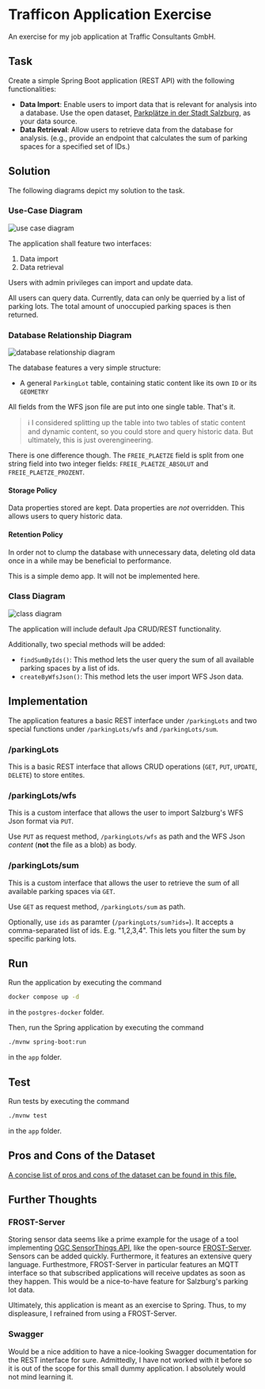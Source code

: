 # Trafficon Application Exercise

An exercise for my job application at Traffic Consultants GmbH.



## Task

Create a simple Spring Boot application (REST API) with the following functionalities:

- **Data Import**:
Enable users to import data that is relevant for analysis into a database. Use the open dataset, [Parkplätze in der Stadt Salzburg](https://www.data.gv.at/katalog/de/dataset/stadt-wien_parkpltzeinderstadtsalzburg), as your data source.
- **Data Retrieval**:
Allow users to retrieve data from the database for analysis. (e.g., provide an endpoint that calculates the sum of parking spaces for a specified set of IDs.)



## Solution

The following diagrams depict my solution to the task.


### Use-Case Diagram

![use case diagram](./diagrams/use-case.drawio.svg)

The application shall feature two interfaces:

1) Data import
2) Data retrieval

Users with admin privileges can import and update data.

All users can query data. Currently, data can only be querried by a list of parking lots. The total amount of unoccupied parking spaces is then returned.


### Database Relationship Diagram

![database relationship diagram](./diagrams/database-relationship.drawio.svg)

The database features a very simple structure:

- A general `ParkingLot` table, containing static content like its own `ID` or its `GEOMETRY`

All fields from the WFS json file are put into one single table. That's it.

> ℹ️ I considered splitting up the table into two tables of static content and dynamic content, so you could store and query historic data. But ultimately, this is just overengineering.

There is one difference though. The `FREIE_PLAETZE` field is split from one string field into two integer fields: `FREIE_PLAETZE_ABSOLUT` and `FREIE_PLAETZE_PROZENT`.

#### Storage Policy

Data properties stored are kept. Data properties are _not_ overridden. This allows users to query historic data.

#### Retention Policy

In order not to clump the database with unnecessary data, deleting old data once in a while may be beneficial to performance.

This is a simple demo app. It will not be implemented here.


### Class Diagram

![class diagram](./diagrams/class.drawio.svg)

The application will include default Jpa CRUD/REST functionality.

Additionally, two special methods will be added:

 - `findSumByIds()`: This method lets the user query the sum of all available parking spaces by a list of ids.
 - `createByWfsJson()`: This method lets the user import WFS Json data.



## Implementation

The application features a basic REST interface under `/parkingLots` and two special functions under `/parkingLots/wfs` and `/parkingLots/sum`.


### /parkingLots

This is a basic REST interface that allows CRUD operations (`GET`, `PUT`, `UPDATE`, `DELETE`) to store entites.


### /parkingLots/wfs

This is a custom interface that allows the user to import Salzburg's WFS Json format via `PUT`.

Use `PUT` as request method, `/parkingLots/wfs` as path and the WFS Json _content_ (**not** the file as a blob) as body.


### /parkingLots/sum

This is a custom interface that allows the user to retrieve the sum of all available parking spaces via `GET`.

Use `GET` as request method, `/parkingLots/sum` as path.

Optionally, use `ids` as paramter (`/parkingLots/sum?ids=`). It accepts a comma-separated list of ids. E.g. "1,2,3,4". This lets you filter the sum by specific parking lots.



## Run

Run the application by executing the command

```bash
docker compose up -d
```

in the `postgres-docker` folder.

Then, run the Spring application by executing the command

```bash
./mvnw spring-boot:run
```

in the `app` folder.



## Test

Run tests by executing the command

```bash
./mvnw test
```

in the `app` folder.



## Pros and Cons of the Dataset

[A concise list of pros and cons of the dataset can be found in this file.](./data_source.md)



## Further Thoughts


### FROST-Server

Storing sensor data seems like a prime example for the usage of a tool implementing [OGC SensorThings API](https://www.ogc.org/publications/standard/sensorthings/), like the open-source [FROST-Server](https://fraunhoferiosb.github.io/FROST-Server/). Sensors can be added quickly. Furthermore, it features an extensive query language. Furthestmore, FROST-Server in particular features an MQTT interface so that subscribed applications will receive updates as soon as they happen. This would be a nice-to-have feature for Salzburg's parking lot data.

Ultimately, this application is meant as an exercise to Spring. Thus, to my displeasure, I refrained from using a FROST-Server.


### Swagger

Would be a nice addition to have a nice-looking Swagger documentation for the REST interface for sure. Admittedly, I have not worked with it before so it is out of the scope for this small dummy application. I absolutely would not mind learning it.